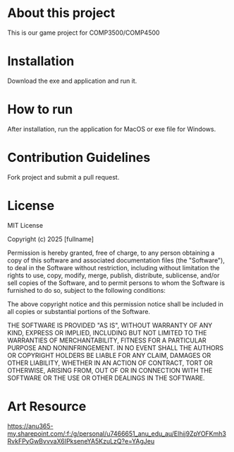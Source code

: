 # About this project
This is our game project for COMP3500/COMP4500

# Installation 
Download the exe and application and run it.

# How to run
After installation, run the application for MacOS or exe file for Windows.

# Contribution Guidelines
Fork project and submit a pull request.

# License
MIT License

Copyright (c) 2025 [fullname]

Permission is hereby granted, free of charge, to any person obtaining a copy
of this software and associated documentation files (the "Software"), to deal
in the Software without restriction, including without limitation the rights
to use, copy, modify, merge, publish, distribute, sublicense, and/or sell
copies of the Software, and to permit persons to whom the Software is
furnished to do so, subject to the following conditions:

The above copyright notice and this permission notice shall be included in all
copies or substantial portions of the Software.

THE SOFTWARE IS PROVIDED "AS IS", WITHOUT WARRANTY OF ANY KIND, EXPRESS OR
IMPLIED, INCLUDING BUT NOT LIMITED TO THE WARRANTIES OF MERCHANTABILITY,
FITNESS FOR A PARTICULAR PURPOSE AND NONINFRINGEMENT. IN NO EVENT SHALL THE
AUTHORS OR COPYRIGHT HOLDERS BE LIABLE FOR ANY CLAIM, DAMAGES OR OTHER
LIABILITY, WHETHER IN AN ACTION OF CONTRACT, TORT OR OTHERWISE, ARISING FROM,
OUT OF OR IN CONNECTION WITH THE SOFTWARE OR THE USE OR OTHER DEALINGS IN THE
SOFTWARE.


# Art Resource
https://anu365-my.sharepoint.com/:f:/g/personal/u7466651_anu_edu_au/Elhij9ZpYOFKmh3RvkFPyGwBvvvaX6IPkseneYA5KzuLzQ?e=YAgJeu
